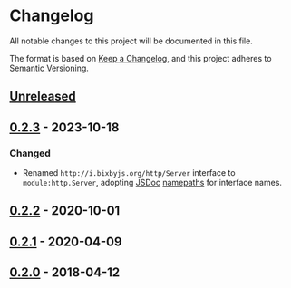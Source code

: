 # Changelog
All notable changes to this project will be documented in this file.

The format is based on [Keep a Changelog](https://keepachangelog.com/en/1.0.0/),
and this project adheres to [Semantic Versioning](https://semver.org/spec/v2.0.0.html).

## [Unreleased]

## [0.2.3] - 2023-10-18
### Changed
- Renamed `http://i.bixbyjs.org/http/Server` interface to `module:http.Server`,
adopting [JSDoc](https://jsdoc.app/) [namepaths](https://jsdoc.app/about-namepaths.html)
for interface names.

## [0.2.2] - 2020-10-01

## [0.2.1] - 2020-04-09

## [0.2.0] - 2018-04-12

[Unreleased]: https://github.com/bixbyjs/bixby-http/compare/v0.2.3...HEAD
[0.2.3]: https://github.com/bixbyjs/bixby-http/compare/v0.2.2...v0.2.3
[0.2.2]: https://github.com/bixbyjs/bixby-http/compare/v0.2.1...v0.2.2
[0.2.1]: https://github.com/bixbyjs/bixby-http/compare/v0.2.0...v0.2.1
[0.2.0]: https://github.com/bixbyjs/bixby-http/compare/v0.1.5...v0.2.0
